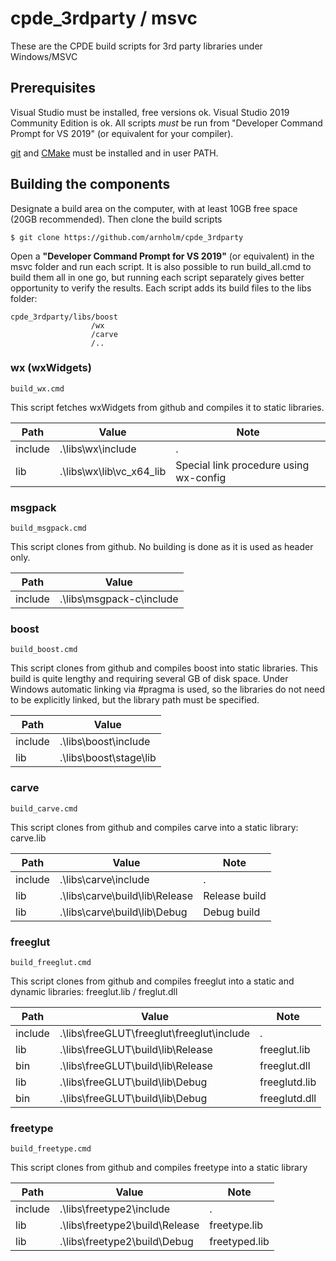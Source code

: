 # cpde_3rdparty / msvc

These are the CPDE build scripts for 3rd party libraries under Windows/MSVC

## Prerequisites

Visual Studio must be installed, free versions ok. Visual Studio 2019 Community Edition is ok. All scripts *must* be run from "Developer Command Prompt for VS 2019" (or equivalent for your compiler).

[git](https://git-scm.com/) and [CMake](https://cmake.org/) must be installed and in user PATH.

## Building the components

Designate a build area on the computer, with at least 10GB free space (20GB recommended). Then clone the build scripts

    $ git clone https://github.com/arnholm/cpde_3rdparty
    
Open a **"Developer Command Prompt for VS 2019"** (or equivalent) in the msvc folder and run each script. It is also possible to run build_all.cmd to build them all in one go, but running each script separately gives better opportunity to verify the results. Each script adds its build files to the libs folder:

    cpde_3rdparty/libs/boost
                      /wx
                      /carve
                      /..
                      
### wx (wxWidgets)

    build_wx.cmd
    
This script fetches wxWidgets from github and compiles it to static libraries.

Path | Value | Note
 --- | ---   | ---
include | .\libs\wx\include        |  .
lib     | .\libs\wx\lib\vc_x64_lib |  Special link procedure using wx-config

### msgpack

    build_msgpack.cmd
    
This script clones from github. No building is done as it is used as header only.

Path | Value 
 --- | ---   
include | .\libs\msgpack-c\include 


### boost

    build_boost.cmd

This script clones from github and compiles boost into static libraries. This build is quite lengthy and requiring several GB of disk space. Under Windows automatic linking via #pragma is used, so the libraries do not need to be explicitly linked, but the library path must be specified.

Path | Value
 --- | ---  
include | .\libs\boost\include
lib     | .\libs\boost\stage\lib

### carve

    build_carve.cmd

This script clones from github and compiles carve into a static library: carve.lib

Path | Value | Note
 --- | ---  | ---
include | .\libs\carve\include |  .
lib     | .\libs\carve\build\lib\Release | Release build
lib     | .\libs\carve\build\lib\Debug | Debug build


### freeglut

    build_freeglut.cmd

This script clones from github and compiles freeglut into a static and dynamic libraries: freeglut.lib / freglut.dll

Path | Value | Note
 --- | ---  | ---
include | .\libs\freeGLUT\freeglut\freeglut\include | .
lib     | .\libs\freeGLUT\build\lib\Release | freeglut.lib
bin     | .\libs\freeGLUT\build\lib\Release | freeglut.dll
lib     | .\libs\freeGLUT\build\lib\Debug   | freeglutd.lib
bin     | .\libs\freeGLUT\build\lib\Debug   | freeglutd.dll

### freetype

    build_freetype.cmd

This script clones from github and compiles freetype into a static library

Path | Value | Note
 --- | ---  | ---
include | .\libs\freetype2\include |  .
lib     | .\libs\freetype2\build\Release | freetype.lib
lib     | .\libs\freetype2\build\Debug | freetyped.lib
